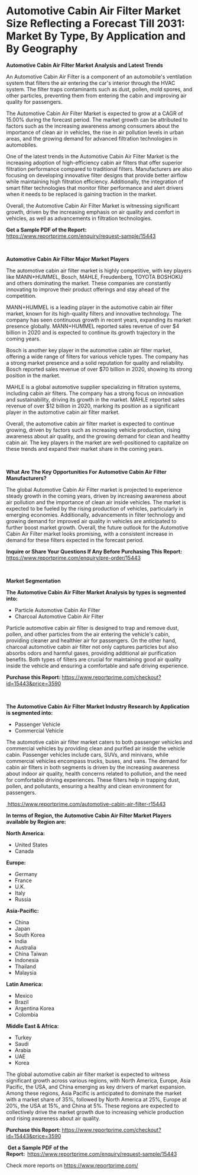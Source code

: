 <p><h1>Automotive Cabin Air Filter Market Size Reflecting a Forecast Till 2031: Market By Type, By Application and By Geography</h1></p><p><strong>Automotive Cabin Air Filter Market Analysis and Latest Trends</strong></p>
<p><p>An Automotive Cabin Air Filter is a component of an automobile's ventilation system that filters the air entering the car's interior through the HVAC system. The filter traps contaminants such as dust, pollen, mold spores, and other particles, preventing them from entering the cabin and improving air quality for passengers.</p><p>The Automotive Cabin Air Filter Market is expected to grow at a CAGR of 15.00% during the forecast period. The market growth can be attributed to factors such as the increasing awareness among consumers about the importance of clean air in vehicles, the rise in air pollution levels in urban areas, and the growing demand for advanced filtration technologies in automobiles.</p><p>One of the latest trends in the Automotive Cabin Air Filter Market is the increasing adoption of high-efficiency cabin air filters that offer superior filtration performance compared to traditional filters. Manufacturers are also focusing on developing innovative filter designs that provide better airflow while maintaining high filtration efficiency. Additionally, the integration of smart filter technologies that monitor filter performance and alert drivers when it needs to be replaced is gaining traction in the market.</p><p>Overall, the Automotive Cabin Air Filter Market is witnessing significant growth, driven by the increasing emphasis on air quality and comfort in vehicles, as well as advancements in filtration technologies.</p></p>
<p><strong>Get a Sample PDF of the Report:&nbsp;</strong> <a href="https://www.reportprime.com/enquiry/request-sample/15443">https://www.reportprime.com/enquiry/request-sample/15443</a></p>
<p>&nbsp;</p>
<p><strong>Automotive Cabin Air Filter Major Market Players</strong></p>
<p><p>The automotive cabin air filter market is highly competitive, with key players like MANN+HUMMEL, Bosch, MAHLE, Freudenberg, TOYOTA BOSHOKU and others dominating the market. These companies are constantly innovating to improve their product offerings and stay ahead of the competition.</p><p>MANN+HUMMEL is a leading player in the automotive cabin air filter market, known for its high-quality filters and innovative technology. The company has seen continuous growth in recent years, expanding its market presence globally. MANN+HUMMEL reported sales revenue of over $4 billion in 2020 and is expected to continue its growth trajectory in the coming years.</p><p>Bosch is another key player in the automotive cabin air filter market, offering a wide range of filters for various vehicle types. The company has a strong market presence and a solid reputation for quality and reliability. Bosch reported sales revenue of over $70 billion in 2020, showing its strong position in the market.</p><p>MAHLE is a global automotive supplier specializing in filtration systems, including cabin air filters. The company has a strong focus on innovation and sustainability, driving its growth in the market. MAHLE reported sales revenue of over $12 billion in 2020, marking its position as a significant player in the automotive cabin air filter market.</p><p>Overall, the automotive cabin air filter market is expected to continue growing, driven by factors such as increasing vehicle production, rising awareness about air quality, and the growing demand for clean and healthy cabin air. The key players in the market are well-positioned to capitalize on these trends and expand their market share in the coming years.</p></p>
<p>&nbsp;</p>
<p><strong>What Are The Key Opportunities For Automotive Cabin Air Filter Manufacturers?</strong></p>
<p><p>The global Automotive Cabin Air Filter market is projected to experience steady growth in the coming years, driven by increasing awareness about air pollution and the importance of clean air inside vehicles. The market is expected to be fueled by the rising production of vehicles, particularly in emerging economies. Additionally, advancements in filter technology and growing demand for improved air quality in vehicles are anticipated to further boost market growth. Overall, the future outlook for the Automotive Cabin Air Filter market looks promising, with a consistent increase in demand for these filters expected in the forecast period.</p></p>
<p><strong>Inquire or Share Your Questions If Any Before Purchasing This Report:</strong> <a href="https://www.reportprime.com/enquiry/pre-order/15443">https://www.reportprime.com/enquiry/pre-order/15443</a></p>
<p>&nbsp;</p>
<p><strong>Market Segmentation</strong></p>
<p><strong>The Automotive Cabin Air Filter Market Analysis by types is segmented into:</strong></p>
<p><ul><li>Particle Automotive Cabin Air Filter</li><li>Charcoal Automotive Cabin Air Filter</li></ul></p>
<p><p>Particle automotive cabin air filter is designed to trap and remove dust, pollen, and other particles from the air entering the vehicle's cabin, providing cleaner and healthier air for passengers. On the other hand, charcoal automotive cabin air filter not only captures particles but also absorbs odors and harmful gases, providing additional air purification benefits. Both types of filters are crucial for maintaining good air quality inside the vehicle and ensuring a comfortable and safe driving experience.</p></p>
<p><strong>Purchase this Report:&nbsp;</strong><a href="https://www.reportprime.com/checkout?id=15443&price=3590">https://www.reportprime.com/checkout?id=15443&price=3590</a></p>
<p>&nbsp;</p>
<p><strong>The Automotive Cabin Air Filter Market Industry Research by Application is segmented into:</strong></p>
<p><ul><li>Passenger Vehicle</li><li>Commercial Vehicle</li></ul></p>
<p><p>The automotive cabin air filter market caters to both passenger vehicles and commercial vehicles by providing clean and purified air inside the vehicle cabin. Passenger vehicles include cars, SUVs, and minivans, while commercial vehicles encompass trucks, buses, and vans. The demand for cabin air filters in both segments is driven by the increasing awareness about indoor air quality, health concerns related to pollution, and the need for comfortable driving experiences. These filters help in trapping dust, pollen, and pollutants, ensuring a healthy and clean environment for passengers.</p></p>
<p><a href="https://www.reportprime.com/automotive-cabin-air-filter-r15443">&nbsp;https://www.reportprime.com/automotive-cabin-air-filter-r15443</a></p>
<p><strong>In terms of Region, the Automotive Cabin Air Filter Market Players available by Region are:</strong></p>
<p>
    <p> <strong> North America: </strong>
        <ul>
            <li>United States</li>
            <li>Canada</li>
        </ul>
        </p> 
    <p> <strong> Europe: </strong>
        <ul>
            <li>Germany</li>
            <li>France</li>
            <li>U.K.</li>
            <li>Italy</li>
            <li>Russia</li>
        </ul>
        </p> 
    <p> <strong> Asia-Pacific: </strong>
        <ul>
            <li>China</li>
            <li>Japan</li>
            <li>South Korea</li>
            <li>India</li>
            <li>Australia</li>
            <li>China Taiwan</li>
            <li>Indonesia</li>
            <li>Thailand</li>
            <li>Malaysia</li>
        </ul>
        </p> 
    <p> <strong> Latin America: </strong>
        <ul>
            <li>Mexico</li>
            <li>Brazil</li>
            <li>Argentina Korea</li>
            <li>Colombia</li>
        </ul>
        </p> 
    <p> <strong> Middle East & Africa: </strong>
        <ul>
            <li>Turkey</li>
            <li>Saudi</li>
            <li>Arabia</li>
            <li>UAE</li>
            <li>Korea</li>
        </ul>
    </p>
    </p>
<p><p>The global automotive cabin air filter market is expected to witness significant growth across various regions, with North America, Europe, Asia Pacific, the USA, and China emerging as key drivers of market expansion. Among these regions, Asia Pacific is anticipated to dominate the market with a market share of 35%, followed by North America at 25%, Europe at 20%, the USA at 15%, and China at 5%. These regions are expected to collectively drive the market growth due to increasing vehicle production and rising awareness about air quality.</p></p>
<p><strong>Purchase this Report: </strong><a href="https://www.reportprime.com/checkout?id=15443&price=3590">https://www.reportprime.com/checkout?id=15443&price=3590</a></p>
<p>&nbsp;<strong>Get a Sample PDF of the Report:&nbsp;&nbsp;</strong><a href="https://www.reportprime.com/enquiry/request-sample/15443">https://www.reportprime.com/enquiry/request-sample/15443</a></p>
<p><strong></strong></p>
<p>Check more reports on <a href="https://www.reportprime.com/">https://www.reportprime.com/</a></p>